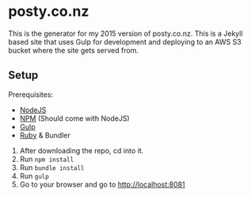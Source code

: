 # posty.co.nz

This is the generator for my 2015 version of posty.co.nz. This is a Jekyll based site that uses Gulp for development and deploying to an AWS S3 bucket where the site gets served from.

## Setup

Prerequisites:
- [NodeJS]
- [NPM] \(Should come with NodeJS\)
- [Gulp]
- [Ruby] & Bundler

1. After downloading the repo, cd into it.
2. Run `npm install`
3. Run `bundle install`
4. Run `gulp`
5. Go to your browser and go to <http://localhost:8081>


[NodeJS]: https://nodejs.org/en/download/
[NPM]: https://www.npmjs.com/package/npm
[Gulp]: http://gulpjs.com/
[Ruby]: http://rubyinstaller.org/